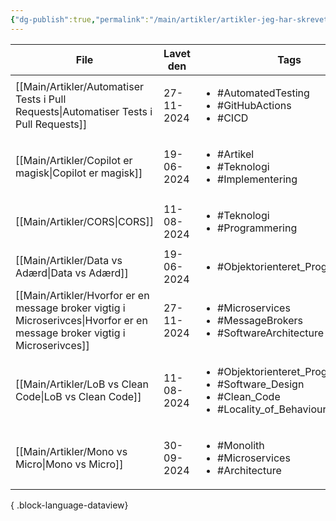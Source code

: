 ```yaml
---
{"dg-publish":true,"permalink":"/main/artikler/artikler-jeg-har-skrevet/","dgHomeLink":"false","dgShowBacklinks":"false","dgShowLocalGraph":"false","dgShowFileTree":"false","dgEnableSearch":"false","dgShowToc":"false","created":"2024-11-27T14:30:03.905+01:00"}
---
```




| File                                                                                                                          | Lavet den  | Tags                                                                                                                          |
| ----------------------------------------------------------------------------------------------------------------------------- | ---------- | ----------------------------------------------------------------------------------------------------------------------------- |
| [[Main/Artikler/Automatiser Tests i Pull Requests\|Automatiser Tests i Pull Requests]]                                     | 27-11-2024 | <ul><li>#AutomatedTesting</li><li>#GitHubActions</li><li>#CICD</li></ul>                                                      |
| [[Main/Artikler/Copilot er magisk\|Copilot er magisk]]                                                                     | 19-06-2024 | <ul><li>#Artikel</li><li>#Teknologi</li><li>#Implementering</li></ul>                                                         |
| [[Main/Artikler/CORS\|CORS]]                                                                                               | 11-08-2024 | <ul><li>#Teknologi</li><li>#Programmering</li></ul>                                                                           |
| [[Main/Artikler/Data vs Adærd\|Data vs Adærd]]                                                                             | 19-06-2024 | <ul><li>#Objektorienteret_Programmering</li></ul>                                                                             |
| [[Main/Artikler/Hvorfor er en message broker vigtig i Microserivces\|Hvorfor er en message broker vigtig i Microserivces]] | 27-11-2024 | <ul><li>#Microservices</li><li>#MessageBrokers</li><li>#SoftwareArchitecture</li></ul>                                        |
| [[Main/Artikler/LoB vs Clean Code\|LoB vs Clean Code]]                                                                     | 11-08-2024 | <ul><li>#Objektorienteret_Programmering</li><li>#Software_Design</li><li>#Clean_Code</li><li>#Locality_of_Behaviour</li></ul> |
| [[Main/Artikler/Mono vs Micro\|Mono vs Micro]]                                                                             | 30-09-2024 | <ul><li>#Monolith</li><li>#Microservices</li><li>#Architecture</li></ul>                                                      |

{ .block-language-dataview}

